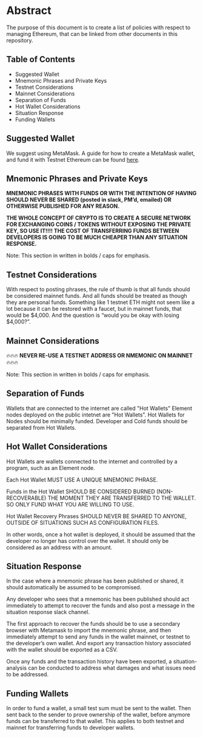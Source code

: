 # Abstract

The purpose of this document is to create a list of policies with
respect to managing Ethereum, that can be linked from other documents
in this repository.

## Table of Contents

- Suggested Wallet
- Mnemonic Phrases and Private Keys
- Testnet Considerations
- Mainnet Considerations
- Separation of Funds
- Hot Wallet Considerations
- Situation Response
- Funding Wallets

## Suggested Wallet

We suggest using MetaMask.
A guide for how to create a MetaMask wallet, and fund it with Testnet Ethereum can be
found [here](https://github.com/transmute-industries/sidetree.js/blob/main/packages/did-method-element/docs/local-element-ropsten-install.md#create-and-fund-a-wallet).

## Mnemonic Phrases and Private Keys

**MNEMONIC PHRASES WITH FUNDS OR WITH THE INTENTION OF HAVING SHOULD NEVER BE SHARED (posted in slack, PM’d, emailed) OR OTHERWISE PUBLISHED FOR ANY REASON.**

**THE WHOLE CONCEPT OF CRYPTO IS TO CREATE A SECURE NETWORK FOR EXCHANGING COINS / TOKENS WITHOUT EXPOSING THE PRIVATE KEY, SO USE IT!!!! THE COST OF TRANSFERRING FUNDS BETWEEN DEVELOPERS IS GOING TO BE MUCH CHEAPER THAN ANY SITUATION RESPONSE.**

Note: This section in written in bolds / caps for emphasis.

## Testnet Considerations

With respect to posting phrases, the rule of thumb is that all funds should be considered mainnet funds. And all funds should be treated as though they are personal funds. Something like 1 testnet ETH might not seem like a lot because it can be restored with a faucet, but in mainnet funds, that would be $4,000. And the question is “would you be okay with losing $4,000?”.

## Mainnet Considerations

🔥🔥🔥 **NEVER RE-USE A TESTNET ADDRESS OR NMEMONIC ON MAINNET** 🔥🔥🔥

Note: This section in written in bolds / caps for emphasis.

## Separation of Funds

Wallets that are connected to the internet are called "Hot Wallets"
Element nodes deployed on the public intetnet are "Hot Wallets".
Hot Wallets for Nodes should be minimally funded.
Developer and Cold funds should be separated from Hot Wallets.

## Hot Wallet Considerations

Hot Wallets are wallets connected to the internet and controlled by a program, such as an Element node.

Each Hot Wallet MUST USE A UNIQUE MNEMONIC PHRASE.

Funds in the Hot Wallet SHOULD BE CONSIDERED BURNED (NON-RECOVERABLE) THE MOMENT THEY ARE TRANSFERRED TO THE WALLET. SO ONLY FUND WHAT YOU ARE WILLING TO USE.

Hot Wallet Recovery Phrases SHOULD NEVER BE SHARED TO ANYONE, OUTSIDE OF SITUATIONS SUCH AS CONFIGURATION FILES.

In other words, once a hot wallet is deployed, it should be assumed that the developer no longer has control over the wallet. It should only be considered as an address with an amount.

## Situation Response

In the case where a mnemonic phrase has been published or shared, it should automatically be assumed to be compromised.

Any developer who sees that a mnemonic has been published should act immediately to attempt to recover the funds and also post a message in the situation response slack channel.

The first approach to recover the funds should be to use a secondary browser with Metamask to import the mnemonic phrase, and then immediately attempt to send any funds in the wallet mainnet, or testnet to the developer’s own wallet. And export any transaction history associated with the wallet should be exported as a CSV.

Once any funds and the transaction history have been exported, a situation-analysis can be conducted
to address what damages and what issues need to be addressed.

## Funding Wallets

In order to fund a wallet, a small test sum must be sent to the wallet. Then sent back to the sender to prove ownership of the wallet, before anymore funds can be transferred to that wallet. This applies to both testnet and mainnet for transferring funds to developer wallets.
